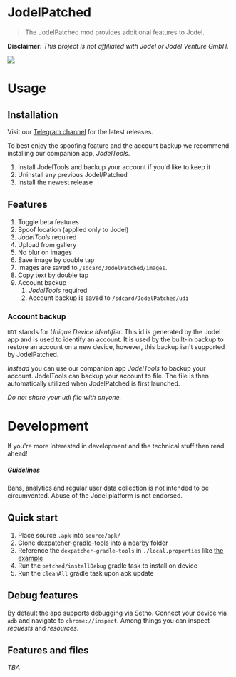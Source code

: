 JodelPatched
============
> The JodelPatched mod provides additional features to Jodel.

**Disclaimer:** *This project is not affiliated with Jodel or Jodel Venture GmbH.*

![](https://user-images.githubusercontent.com/5908498/35290974-2529de22-006c-11e8-8e5b-83aabf2d952e.png)

# Usage


## Installation
Visit our [Telegram channel](https://t.me/joinchat/Ahz5YERU5uIIPM5O_v_XSg) for the latest releases.

To best enjoy the spoofing feature and the account backup we recommend installing our companion app, *JodelTools*.

1. Install JodelTools and backup your account if you'd like to keep it
2. Uninstall any previous Jodel/Patched
3. Install the newest release


## Features
1. Toggle beta features
2. Spoof location (applied only to Jodel)
3. *JodelTools* required
4. Upload from gallery
5. No blur on images
6. Save image by double tap
7. Images are saved to `/sdcard/JodelPatched/images`.
8. Copy text by double tap
9. Account backup
   1. *JodelTools* required
   2. Account backup is saved to `/sdcard/JodelPatched/udi`

### Account backup

`UDI` stands for *Unique Device Identifier*. This id is generated by the Jodel app and is used to identify an account. It is used by the built-in backup to restore an account on a new device, however, this backup isn't supported by JodelPatched.

*Instead* you can use our companion app *JodelTools* to backup your account. JodelTools can backup your account to file. The file is then automatically utilized when JodelPatched is first launched.

*Do not share your udi file with anyone.*


# Development
If you're more interested in development and the technical stuff then read ahead!

##### Guidelines

Bans, analytics and regular user data collection is not intended to be circumvented. Abuse of the Jodel platform is not endorsed.

## Quick start

1. Place source `.apk` into `source/apk/`
2. Clone [dexpatcher-gradle-tools](https://github.com/DexPatcher/dexpatcher-gradle-tools) into a nearby folder
3. Reference the `dexpatcher-gradle-tools` in `./local.properties` like [the example](local.example.properties)
4. Run the `patched/installDebug` gradle task to install on device
5. Run the `cleanAll` gradle task upon apk update

## Debug features

By default the app supports debugging via Setho. Connect your device via `adb` and navigate to `chrome://inspect`. Among things you can inspect *requests* and *resources*.

## Features and files

*TBA*
